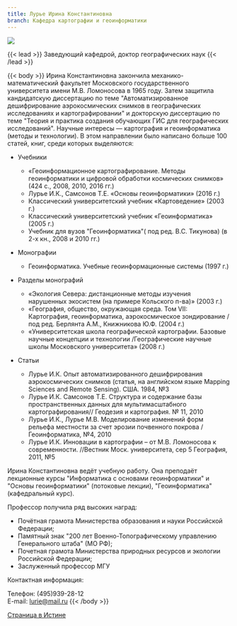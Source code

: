 ```yaml
---
title: Лурье Ирина Константиновна
branch: Кафедра картографии и геоинформатики
---
```

![](img/lik.jpg)

{{< lead >}} Заведующий кафедрой, доктор географических наук {{< /lead >}}

{{< body >}} Ирина Константиновна закончила механико-математический факультет Московского государственного университета имени М.В. Ломоносова в 1965 году. Затем защитила кандидатскую диссертацию по теме "Автоматизированное дешифрирование аэрокосмических снимков в географических исследованиях и картографировании" и докторскую диссертацию по теме "Теория и практика создания обучающих ГИС для географических исследований". 
Научные интересы — картография и геоинформатика (методы и технологии). В этом направлении было написано больше 100 статей, книг, среди которых выделяются:

* Учебники

  * «Геоинформационное картографирование. Методы геоинформатики и цифровой обработки космических снимков» (424 с., 2008, 2010, 2016 гг.)
  * Лурье И.К., Самсонов Т.Е. «Основы геоинформатики» (2016 г.)
  * Классический университетский учебник «Картоведение» (2003 г.)
  * Классический университетский учебник «Геоинформатика» (2005 г.)
  * Учебник для вузов "Геоинформатика"( под ред. В.С. Тикунова) (в 2-х кн., 2008 и 2010 гг.)
* Монографии

  * Геоинформатика. Учебные геоинформационные системы (1997 г.)
* Разделы монографий

  * «Экология Севера: дистанционные методы изучения нарушенных экосистем (на примере Кольского п-ва)» (2003 г.)
  * «География, общество, окружающая среда. Том VII: Картография, геоинформатика, аэрокосмическое зондирование /под ред. Берлянта А.М., Книжникова Ю.Ф. (2004 г.) 
  * «Университетская школа географической картографии. Базовые научные концепции и технологии /Географические научные школы Московского университета» (2008 г.)
* Статьи

  * Лурье И.К. Опыт автоматизированного дешифрирования аэрокосмических снимков (статья, на английском языке Mapping Sciences and Remote Sensing). США. 1984, №3
  * Лурье И.К. Самсонов Т.Е. Структура и содержание базы пространственных данных для мультимасштабного картографирования// Геодезия и картография. № 11, 2010
  * Лурье И.К., Лурье М.В. Моделирование изменений форм рельефа местности за счет эрозии почвенного покрова /Геоинформатика, №4, 2010
  * Лурье И.К. Инновации в картографии – от М.В. Ломоносова к современности. //Вестник Моск. университета, сер 5 География, 2011, №5

Ирина Константиновна ведёт учебную работу. Она преподаёт лекционные курсы "Информатика с основами геоинформатики" и "Основы геоинформатики" (потоковые лекции), "Геоинформатика" (кафедральный курс). 

Профессор получила ряд высоких наград:

* Почётная грамота Министерства образования и науки Российской Федерации;
* Памятный знак "200 лет Военно-Топографическому управлению Генерального штаба" (МО РФ);
* Почетная грамота Министерства природных ресурсов и экологии Российской Федерации;
* Заслуженный профессор МГУ

Контактная информация:

Телефон: (495)939-28-12      \
E-mail: lurie@mail.ru {{< /body >}}

[Страница в Истине](https://istina.msu.ru/workers/427278)